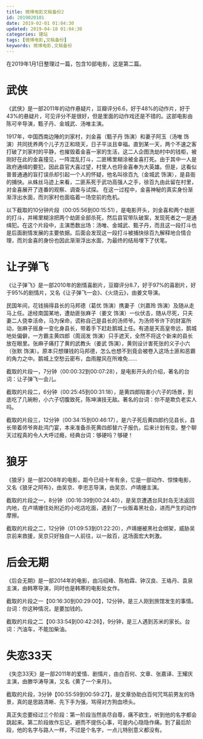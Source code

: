 ```yaml
---
title: 微博电影文稿备份2
id: 2019020101
date: 2019-02-01 01:04:30
updated: 2019-04-18 01:04:30
categories: 建站
tags: [微博电影,文稿备份]
keywords: 微博电影,文稿备份
---
```



在2019年1月1日整理过一篇，包含10部电影，这是第二篇。


<!-- more -->


# 武侠


《武侠》是一部2011年的动作悬疑片，豆瓣评分6.6，好于48%的动作片，好于43%的悬疑片，可见评分不是很好，但是里面的动作戏还是不错的。这部电影由陈可辛导演，甄子丹、金城武、汤唯主演。

1917年，中国西南边陲的刘家村，刘金喜（甄子丹 饰演）和妻子阿玉（汤唯 饰演）共同抚养两个儿子方正和晓天，日子平淡且幸福。直到某一天，两个不速之客打破了刘家村的平静，也摧毁着金喜一家的生活，这二人企图洗劫村中的钱柜，被刚好在此的金喜撞见，一阵混乱打斗，二匪稀里糊涂被金喜打死。由于其中一人是政府通缉的要犯，因此县官大喜过望，村里人也将金喜奉为大英雄。但是，这看似普普通通的盲打误杀却引起一个人的怀疑，他名叫徐百九（金城武 饰演），是县衙的捕快。从蛛丝马迹上来看，二匪系死于武功高强人之手，徐百九由此留在村里，对金喜展开了连番的观察、调查与试探。 在这一过程中，金喜神秘的真实身份渐渐浮出水面，而刘家村也面临着一场空前的危机。

以下截取的10分钟片段（00:05:56到00:15:51），是电影开头，刘金喜和两个劫匪的打斗，并稀里糊涂把两个劫匪全部杀死，然后县官带队破案，发现死者之一是通缉犯。在这个片段中，主演悉数出场：汤唯、金城武、甄子丹，而且这一段打斗也是后面剧情发展的主要依据。后面会发现这一段打斗被捕快徐百九解释地合情合理，而刘金喜的身份也因此渐渐浮出水面，为最终的结局埋下了伏笔。


# 让子弹飞


《让子弹飞》是一部2010年的剧情喜剧片，豆瓣评分8.7，好于97%的喜剧片，好于95%的剧情片，又名《让子弹飞一会》、《火烧云》，由姜文导演。

民国年间，花钱捐得县长的马邦德（葛优 饰演）携妻子（刘嘉玲 饰演）及随从走马上任。途经南国某地，遭劫匪张麻子（姜文 饰演）一伙伏击，随从尽死，只夫妻二人侥幸活命，马为保命，谎称自己是县长的汤师爷。为汤师爷许下的财富所动，张麻子摇身一变化身县长，带着手下赶赴鹅城上任。有道是天高皇帝远，鹅城地处偏僻，一方霸主黄四郎（周润发 饰演）只手遮天，全然不将这个新来的县长放在眼里。张麻子痛打了黄的武教头（姜武 饰演），黄则设计害死张的义子小六（张默 饰演）。原本只想赚钱的马邦德，怎么也想不到竟会被卷入这场土匪和恶霸的角力之中。鹅城上空愁云密布，血雨腥风在所难免……

截取的片段一，7分钟（00:00:32到00:07:28），是电影开头的介绍，著名的台词：让子弹飞一会儿。

截取的片段二，6分钟（00:25:45到00:31:18），是黄四郎陷害小六子的场景，到底吃了几碗粉，小六子切腹致死，陈坤演技无敌。著名的台词：你不是欺负老实人吗。

截取的片段三，12分钟（00:34:15到00:46:17），是六子死后黄四郎约见县长，县长带着师爷奔赴鸿门宴，本来准备杀死黄四郎替六子报仇，后来计划有变。整个聊天过程真的令人大呼过瘾，经典台词：够硬吗？够硬！


# 狼牙


《狼牙》是一部2008年的电影，距今已经十年有余，它是一部动作、惊悚电影，又名《狼牙之阿布》，由吴京、李忠志导演，由吴京、卢靖姗主演。

截取的片段之一，8分钟（00:16:39到00:24:40），是吴京遭遇台风封岛无法返回内地，在卢靖姗住处附近的小吃店吃面，遇到了一伙贩毒黑社会，进而产生的动作摩擦。

截取的片段之二，12分钟（01:09:53到01:22:20），卢靖姗被黑社会绑架，威胁吴京前来救援，吴京只好独自一人前往，以一敌百，这场面宏大刺激。


# 后会无期


《后会无期》是一部2014年的电影，由冯绍峰、陈柏霖、钟汉良、王珞丹、袁泉主演，由韩寒导演，同时也是韩寒的电影处女作。

截取的片段之一【00:16:30到00:29:00】，12分钟，是三人刚到旅馆发生的事情。台词：你这种情况，是要加钱的。

截取的片段之二【00:33:54到00:42:26】，9分钟，是三人遇到苏米的家长。台词：汽油车，不能加柴油。


# 失恋33天


《失恋33天》是一部2011年的爱情、剧情片，由白百何、文章、张嘉译、王耀庆主演，由滕华涛导演，又名《黄了一个来月》。

截取的片段，3分钟【00:55:59到00:59:27】，是文章协助白百何咒骂前男友的场景，真的是思路清晰、先下手为强，骂得对方狗血喷头。

真正失恋要经过三个阶段：第一阶段当然丧尽自尊，痛不欲生，听到他的名字都会跳起来。第二阶段故作忘记，避而不提伤心事，可是内心隐隐作痛。到了最后阶段，他的名字与路人一样，不过是个名字，一点儿特别意义都没有。

